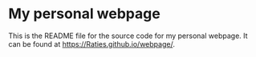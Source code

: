# My personal webpage

This is the README file for the source code for my personal webpage. It can be found at <https://Raties.github.io/webpage/>. 

